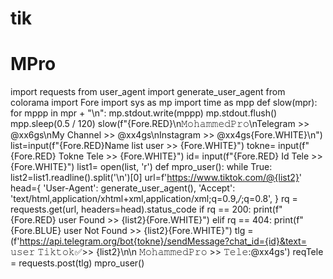 # tik
# MPro
import requests
from user_agent import generate_user_agent
from colorama import Fore
import sys as mp
import time as mpp
def slow(mpr):
	for mppp in mpr + "\n":
		mp.stdout.write(mppp)
		mp.stdout.flush()
		mpp.sleep(0.5 / 120)
slow(f"{Fore.RED}\n𝙼𝚘𝚑𝚊𝚖𝚖𝚎𝚍𝙿𝚛𝚘\nTelegram >> 	@xx6gs\nMy Channel >> @xx4gs\nInstagram >> @xx4gs{Fore.WHITE}\n")
list=input(f"{Fore.RED}Name list user >> {Fore.WHITE}")
tokne= input(f"{Fore.RED} Tokne Tele >> {Fore.WHITE}")
id= input(f"{Fore.RED} Id Tele >> {Fore.WHITE}")
list1= open(list, 'r')
def mpro_user():
	while True:
		list2=list1.readline().split('\n')[0]
		url=f'https://www.tiktok.com/@{list2}'
		head={
			'User-Agent': generate_user_agent(),
			'Accept': 'text/html,application/xhtml+xml,application/xml;q=0.9,*/*;q=0.8',
		}
		rq = requests.get(url, headers=head).status_code
		if rq == 200:
			print(f"{Fore.RED} user Found >> {list2}{Fore.WHITE}")
		elif rq == 404:
			print(f"{Fore.BLUE} user Not Found >> {list2}{Fore.WHITE}")
			tlg =(f'https://api.telegram.org/bot{tokne}/sendMessage?chat_id={id}&text= 𝚞𝚜𝚎𝚛 𝚃𝚒𝚔𝚝𝚘𝚔✅>> {list2}\n\n	 𝙼𝚘𝚑𝚊𝚖𝚖𝚎𝚍𝙿𝚛𝚘 >> 𝚃𝚎𝚕𝚎:@xx4gs')
			reqTele = requests.post(tlg)
mpro_user()
